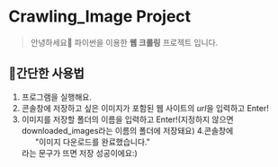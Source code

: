 # Crawling_Image Project

>안녕하세요🙂 파이썬을 이용한 **웹 크롤링** 프로젝트 입니다.    
>

## 📌간단한 사용법 

1. 프로그램을 실행해요.
2. 콘솔창에 저장하고 싶은 이미지가 포함된 웹 사이트의 *url*을 입력하고 Enter!
3. 이미지를 저장할 폴더의 이름을 입력하고 Enter!(지정하지 않으면 downloaded_images라는 이름의 폴더에 저장돼요)
4.콘솔창에 <ul/>"이미지 다운로드를 완료했습니다."</ul> 라는 문구가 뜨면 저장 성공이에요:)

